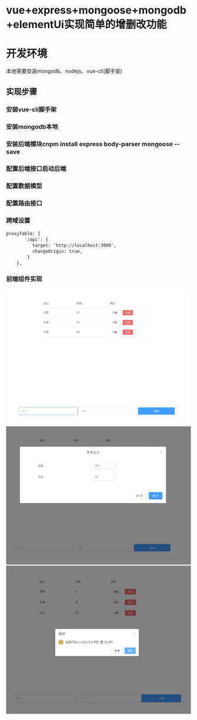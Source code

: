 # vue+express+mongoose+mongodb+elementUi实现简单的增删改功能
# 开发环境
本地需要安装mongodb、nodejs、vue-cli(脚手架)

## 实现步骤
### 安装vue-cli脚手架
### 安装mongodb本地
### 安装后端模块cnpm install express body-parser mongoose --save
### 配置后端接口启动后端
### 配置数据模型
### 配置路由接口
### 跨域设置
```
proxyTable: {
       '/api': {
          target: 'http://localhost:3000',
          changeOrigin: true,
        }
    },
```    
### 前端组件实现

![](https://github.com/Chencb1991/fs/blob/master/fx/demo/QQ%E6%88%AA%E5%9B%BE20181123141933.jpg)
![](https://github.com/Chencb1991/fs/blob/master/fx/demo/QQ%E6%88%AA%E5%9B%BE20181123141957.jpg)
![](https://github.com/Chencb1991/fs/blob/master/fx/demo/QQ%E6%88%AA%E5%9B%BE20181123142008.jpg)


